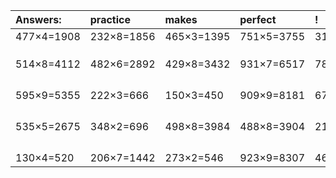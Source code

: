 | Answers: | practice | makes | perfect | ! |
| :--- | :--- | :--- | :--- | :--- |
| 477×4=1908 | 232×8=1856 | 465×3=1395 | 751×5=3755 | 315×4=1260 | 
|   |   |   |   |   | 
|   |   |   |   |   | 
|   |   |   |   |   | 
| 514×8=4112 | 482×6=2892 | 429×8=3432 | 931×7=6517 | 782×8=6256 | 
|   |   |   |   |   | 
|   |   |   |   |   | 
|   |   |   |   |   | 
|   |   |   |   |   | 
| 595×9=5355 | 222×3=666 | 150×3=450 | 909×9=8181 | 672×7=4704 | 
|   |   |   |   |   | 
|   |   |   |   |   | 
|   |   |   |   |   | 
|   |   |   |   |   | 
| 535×5=2675 | 348×2=696 | 498×8=3984 | 488×8=3904 | 211×7=1477 | 
|   |   |   |   |   | 
|   |   |   |   |   | 
|   |   |   |   |   | 
|   |   |   |   |   | 
| 130×4=520 | 206×7=1442 | 273×2=546 | 923×9=8307 | 469×2=938 | 
